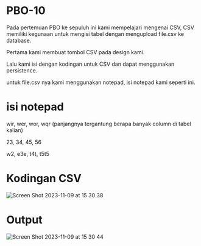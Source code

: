 # PBO-10

Pada pertemuan PBO ke sepuluh ini kami mempelajari mengenai CSV, CSV memiliki kegunaan untuk mengisi tabel dengan mengupload file.csv ke database. 

Pertama kami membuat tombol CSV pada design kami. 

Lalu kami isi dengan kodingan untuk CSV dan dapat menggunakan persistence. 

untuk file.csv nya kami menggunakan notepad, isi notepad kami seperti ini.

# isi notepad

wir, wer, wor, wqr (panjangnya tergantung berapa banyak column di tabel kalian)

23, 34, 45, 56

w2, e3e, t4t, t5t5


# Kodingan CSV

![Screen Shot 2023-11-09 at 15 30 38](https://github.com/Varatlan/PBO-10/assets/148843870/cdebe35e-7583-45cf-8580-e3f2c52e043a)


# Output

![Screen Shot 2023-11-09 at 15 30 44](https://github.com/Varatlan/PBO-10/assets/148843870/adee96db-1057-4073-befa-beb6bc2282eb)
